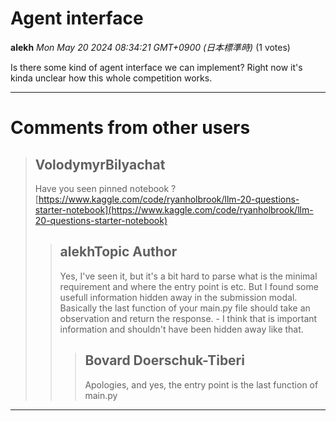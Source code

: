 # Agent interface

**alekh** *Mon May 20 2024 08:34:21 GMT+0900 (日本標準時)* (1 votes)

Is there some kind of agent interface we can implement? Right now it's kinda unclear how this whole competition works.



---

 # Comments from other users

> ## VolodymyrBilyachat
> 
> Have you seen pinned notebook ? [https://www.kaggle.com/code/ryanholbrook/llm-20-questions-starter-notebook](https://www.kaggle.com/code/ryanholbrook/llm-20-questions-starter-notebook)
> 
> 
> 
> > ## alekhTopic Author
> > 
> > Yes, I've seen it, but it's a bit hard to parse what is the minimal requirement and where the entry point is etc. But I found some usefull information hidden away in the submission modal.  Basically the last function of your main.py file should take an observation and return the response. - I think that is important information and shouldn't have been hidden away like that.
> > 
> > 
> > 
> > > ## Bovard Doerschuk-Tiberi
> > > 
> > > Apologies, and yes, the entry point is the last function of main.py
> > > 
> > > 
> > > 


---

